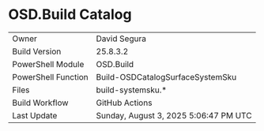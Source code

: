 ﻿# OSD.Build Catalog

| | |
|-|-|
| Owner | David Segura |
| Build Version | 25.8.3.2 |
| PowerShell Module | OSD.Build |
| PowerShell Function | Build-OSDCatalogSurfaceSystemSku |
| Files | build-systemsku.* |
| Build Workflow | GitHub Actions |
| Last Update | Sunday, August 3, 2025 5:06:47 PM UTC |
